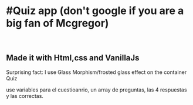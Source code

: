 <h1>#Quiz app (don't google if you are a big fan of Mcgregor)</h1>
<br>
<h2>Made it with Html,css and VanillaJs</h2>
<p>Surprising fact:  I use Glass Morphism/frosted glass effect on the container Quiz<p>

use  variables para el cuestioanrio, un array de preguntas, las 4 respuestas y las correctas.
